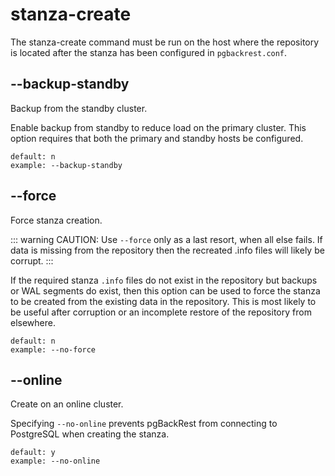 # stanza-create

The stanza-create command must be run on the host where the repository is located after the stanza has been configured in `pgbackrest.conf`.

## --backup-standby

Backup from the standby cluster.

Enable backup from standby to reduce load on the primary cluster. This option requires that both the primary and standby hosts be configured.

```
default: n
example: --backup-standby
```

## --force

Force stanza creation.

::: warning CAUTION:
Use `--force` only as a last resort, when all else fails. If data is missing from the repository then the recreated .info files will likely be corrupt.
:::

If the required stanza `.info` files do not exist in the repository but backups or WAL segments do exist, then this option can be used to force the stanza to be created from the existing data in the repository. This is most likely to be useful after corruption or an incomplete restore of the repository from elsewhere.

```
default: n
example: --no-force
```

## --online

Create on an online cluster.

Specifying `--no-online` prevents pgBackRest from connecting to PostgreSQL when creating the stanza.

```
default: y
example: --no-online
```

